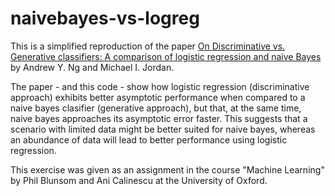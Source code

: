 # naivebayes-vs-logreg

This is a simplified reproduction of the paper [On Discriminative vs. Generative classifiers: A comparison of logistic regression
and naive Bayes](https://papers.nips.cc/paper/2001/file/7b7a53e239400a13bd6be6c91c4f6c4e-Paper.pdf) by Andrew Y. Ng and Michael I. Jordan.

The paper - and this code - show how logistic regression (discriminative approach) exhibits better asymptotic performance when compared to a naive bayes clasifier (generative approach), but that, at the same time, naive bayes approaches its asymptotic error faster.
This suggests that a scenario with limited data might be better suited for naive bayes, whereas an abundance of data will lead to better performance using logistic regression.

This exercise was given as an assignment in the course "Machine Learning" by Phil Blunsom and Ani Calinescu at the University of Oxford.
